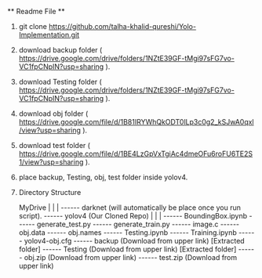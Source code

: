 
** Readme File **

 1) git clone https://github.com/talha-khalid-qureshi/Yolo-Implementation.git

 2) download backup folder ( https://drive.google.com/drive/folders/1NZtE39GF-tMgi97sFG7vo-VC1fpCNpIN?usp=sharing ).

 3) download Testing folder ( https://drive.google.com/drive/folders/1NZtE39GF-tMgi97sFG7vo-VC1fpCNpIN?usp=sharing ).

 4) download obj folder ( https://drive.google.com/file/d/1B81IRYWhQkODT0lLp3c0g2_kSJwA0qxl/view?usp=sharing ).

 5) download test folder ( https://drive.google.com/file/d/1BE4LzGpVxTgiAc4dmeOFu6roFU6TE2S1/view?usp=sharing ).

 6) place backup, Testing, obj, test folder inside yolov4.

 7) Directory Structure

      MyDrive
        |
        |
        |
         ------ darknet (will automatically be place once you run script).
         ------ yolov4 (Our Cloned Repo)
                  |
                  |
                  |
                   ------ BoundingBox.ipynb
                   ------ generate_test.py
                   ------ generate_train.py
                   ------ image.c
                   ------ obj.data
                   ------ obj.names
                   ------ Testing.ipynb
                   ------ Training.ipynb
                   ------ yolov4-obj.cfg
                   ------ backup   (Download from upper link) [Extracted folder]
                   ------ Testing  (Download from upper link) [Extracted folder]
                   ------ obj.zip  (Download from upper link)
                   ------ test.zip (Download from upper link)

 
